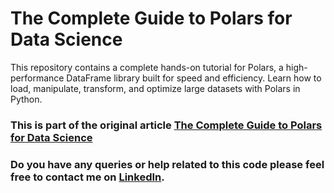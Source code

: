 
# The Complete Guide to Polars for Data Science
This repository contains a complete hands-on tutorial for Polars, a high-performance DataFrame library built for speed and efficiency. Learn how to load, manipulate, transform, and optimize large datasets with Polars in Python.


### This is part of the original article [The Complete Guide to Polars for Data Science](https://noroinsight.com/polars-for-data-science-complete-guide/)

### Do you have any queries or help related to this code please feel free to contact me on [LinkedIn](https://www.linkedin.com/in/norochalise/).
